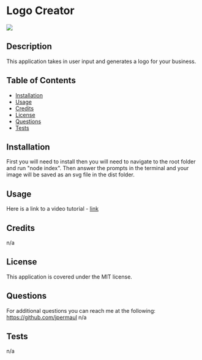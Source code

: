 # Logo Creator 

  ![](https://img.shields.io/badge/MIT-license-yellow)
  
  ## Description
  
  This application takes in user input and generates a logo for your business.
  
  ## Table of Contents 
  
  
  
  - [Installation](#installation)
  - [Usage](#usage)
  - [Credits](#credits)
  - [License](#license)
  - [Questions](#questions)
  - [Tests](#tests)
  
  ## Installation
  
  First you will need to install then you will need to navigate to the root folder and run "node index". Then answer the prompts in the terminal and your image will be saved as an svg file in the dist folder.
  
  ## Usage
  
  Here is a link to a video tutorial - [link](https://drive.google.com/file/d/1HKNuMQH7_srfsqhoqsvDEstAHUIgER3C/view)
  
  
  
  
  ## Credits
  
  n/a
  
  ## License
  
  This application is covered under the MIT license.
  
  ## Questions

  For additional questions you can reach me at the following:
  https://github.com/jpermaul
  n/a

  ## Tests

  n/a
  
  
  
  

